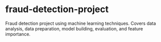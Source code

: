 # fraud-detection-project
Fraud detection project using machine learning techniques.  Covers data analysis, data preparation, model building, evaluation, and feature importance.
